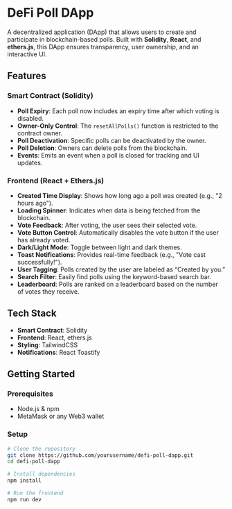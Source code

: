 # DeFi Poll DApp

A decentralized application (DApp) that allows users to create and participate in blockchain-based polls. Built with **Solidity**, **React**, and **ethers.js**, this DApp ensures transparency, user ownership, and an interactive UI.

## Features

### Smart Contract (Solidity)
- **Poll Expiry**: Each poll now includes an expiry time after which voting is disabled.
- **Owner-Only Control**: The `resetAllPolls()` function is restricted to the contract owner.
- **Poll Deactivation**: Specific polls can be deactivated by the owner.
- **Poll Deletion**: Owners can delete polls from the blockchain.
- **Events**: Emits an event when a poll is closed for tracking and UI updates.

### Frontend (React + Ethers.js)
- **Created Time Display**: Shows how long ago a poll was created (e.g., "2 hours ago").
- **Loading Spinner**: Indicates when data is being fetched from the blockchain.
- **Vote Feedback**: After voting, the user sees their selected vote.
- **Vote Button Control**: Automatically disables the vote button if the user has already voted.
- **Dark/Light Mode**: Toggle between light and dark themes.
- **Toast Notifications**: Provides real-time feedback (e.g., "Vote cast successfully!").
- **User Tagging**: Polls created by the user are labeled as “Created by you.”
- **Search Filter**: Easily find polls using the keyword-based search bar.
- **Leaderboard**: Polls are ranked on a leaderboard based on the number of votes they receive.

## Tech Stack
- **Smart Contract**: Solidity
- **Frontend**: React, ethers.js
- **Styling**: TailwindCSS
- **Notifications**: React Toastify

## Getting Started

### Prerequisites
- Node.js & npm
- MetaMask or any Web3 wallet

### Setup

```bash
# Clone the repository
git clone https://github.com/yourusername/defi-poll-dapp.git
cd defi-poll-dapp

# Install dependencies
npm install

# Run the frontend
npm run dev
```
